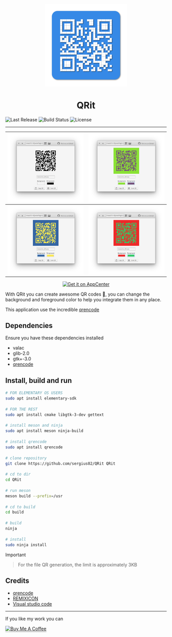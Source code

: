 <p align="center">
  <img src="data/icons/128/com.github.sergius02.qrit.svg" alt="Icon" />
</p>
<h1 align="center">QRit</h1>

![Last Release](https://img.shields.io/github/v/release/sergius02/QRit?include_prereleases&style=for-the-badge)
![Build Status](https://img.shields.io/travis/sergius02/QRit/master?style=for-the-badge)
![License](https://img.shields.io/github/license/sergius02/QRit?style=for-the-badge)

----------

|![alt](screenshots/QRit.png) |![alt](screenshots/QRit2.png)|
|---------------------|---------------------|
|![alt](screenshots/QRit3.png) |![alt](screenshots/QRit4.png)|

<p align="center">
  <a href="https://appcenter.elementary.io/com.github.sergius02.qrit"><img src="https://appcenter.elementary.io/badge.svg" alt="Get it on AppCenter" /></a>
</p>

With QRit you can create awesome QR codes 🤖️, you can change the background and foreground color to help you integrate them in any place.

This application use the incredible [qrencode](https://github.com/fukuchi/libqrencode)

## Dependencies

Ensure you have these dependencies installed

* valac
* glib-2.0
* gtk+-3.0
* [qrencode](https://fukuchi.org/works/qrencode/)

## Install, build and run

```bash
# FOR ELEMENTARY OS USERS
sudo apt install elementary-sdk

# FOR THE REST
sudo apt install cmake libgtk-3-dev gettext

# install meson and ninja
sudo apt install meson ninja-build

# install qrencode
sudo apt install qrencode

# clone repository
git clone https://github.com/sergius02/QRit QRit

# cd to dir
cd QRit

# run meson
meson build --prefix=/usr

# cd to build
cd build

# build
ninja

# install
sudo ninja install
```

Important
>
>For the file QR generation, the limit is approximately 3KB


## Credits

* [qrencode](https://github.com/fukuchi/libqrencode)
* [REMIXICON](https://remixicon.com/)
* [Visual studio code](https://code.visualstudio.com/)

----------

If you like my work you can

<a href="https://www.buymeacoffee.com/sergius02" target="_blank"><img src="https://www.buymeacoffee.com/assets/img/custom_images/orange_img.png" alt="Buy Me A Coffee" style="height: 41px !important;width: 174px !important;box-shadow: 0px 3px 2px 0px rgba(190, 190, 190, 0.5) !important;-webkit-box-shadow: 0px 3px 2px 0px rgba(190, 190, 190, 0.5) !important;" ></a>
